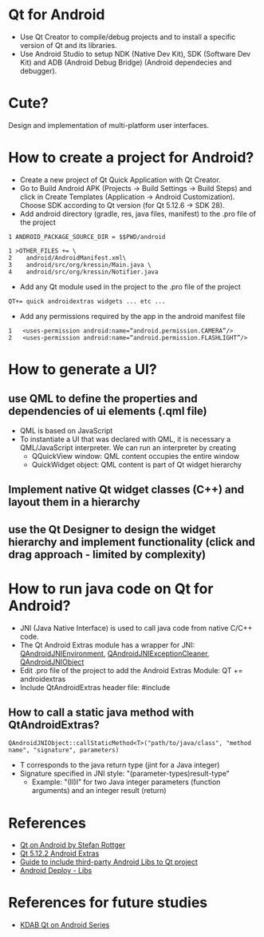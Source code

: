 # Qt for Android

- Use Qt Creator to compile/debug projects and to install a specific version of Qt and its libraries. 
- Use Android Studio to setup NDK (Native Dev Kit), SDK (Software Dev Kit) and ADB (Android Debug Bridge) (Android dependecies and debugger).

# Cute?

Design and implementation of multi-platform user interfaces.

# How to create a project for Android?
- Create a new project of Qt Quick Application with Qt Creator.
- Go to Build Android APK (Projects -> Build Settings -> Build Steps) and click in Create Templates (Application -> Android Customization). Choose SDK according to Qt version (for Qt 5.12.6 -> SDK 28).
- Add android directory (gradle, res, java files, manifest) to the .pro file of the project
```
1 ANDROID_PACKAGE_SOURCE_DIR = $$PWD/android
```

```
1 >OTHER_FILES += \
2    android/AndroidManifest.xml\
3    android/src/org/kressin/Main.java \
4    android/src/org/kressin/Notifier.java
```
- Add any Qt module used in the project to the .pro file of the project
```
QT+= quick androidextras widgets ... etc ...
```
- Add any permissions required by the app in the android manifest file
```
1   <uses-permission android:name=“android.permission.CAMERA”/>
2   <uses-permission android:name=“android.permission.FLASHLIGHT”/>
```


# How to generate a UI?

## use QML to define the properties and dependencies of ui elements (.qml file)

- QML is based on JavaScript
- To instantiate a UI that was declared with QML, it is necessary a QML/JavaScript interpreter. We can run an interpreter by creating
    - QQuickView window: QML content occupies the entire window
    - QuickWidget object: QML content is part of Qt widget hierarchy


## Implement native Qt widget classes (C++) and layout them in a hierarchy


## use the Qt Designer to design the widget hierarchy and implement functionality (click and drag approach - limited by complexity)

# How to run java code on Qt for Android?
- JNI (Java Native Interface) is used to call java code from native C/C++ code.
- The Qt Android Extras module has a wrapper for JNI: [QAndroidJNIEnvironment](https://doc.qt.io/qt-5/qandroidjnienvironment.html), [QAndroidJNIExceptionCleaner](https://doc.qt.io/qt-5/qandroidjniexceptioncleaner.html), [QAndroidJNIObject](https://doc.qt.io/qt-5/qandroidjniobject.html)
- Edit .pro file of the project to add the Android Extras Module: QT += androidextras
- Include QtAndroidExtras header file: #include <QtAndroidExtras>

## How to call a static java method with QtAndroidExtras?
```
QAndroidJNIObject::callStaticMethod<T>("path/to/java/class", "method name", "signature", parameters)
```
- T corresponds to the java return type (jint for a Java integer)
- Signature specified in JNI style: "(parameter-types)result-type"
    - Example: "(II)I" for two Java integer parameters (function arguments) and an integer result (return)


# References
- [Qt on Android by Stefan Rottger](http://schorsch.efi.fh-nuernberg.de/roettger/index.php/Lectures/QtOnAndroid)
- [Qt 5.12.2 Android Extras](https://doc.qt.io/qt-5/qtandroidextras-index.html)
- [Guide to include third-party Android Libs to Qt project](https://doc.qt.io/qt-5/android-3rdparty-libs.html)
- [Android Deploy - Libs](https://doc.qt.io/qt-5/deployment-android.html#android-libraries)

# References for future studies
- [KDAB Qt on Android Series](https://www.kdab.com/qt-on-android-episode-2/)